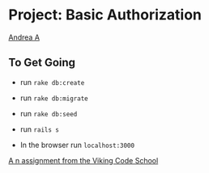 Project: Basic Authorization
============================


[Andrea A](https://github.com/andie5/assignment_polymorphism)

## To Get Going 
- run `rake db:create`
- run `rake db:migrate`
- run `rake db:seed`

- run `rails s`
- In the browser run `localhost:3000`


[A n assignment from the Viking Code School](https://www.vikingcodeschool.com)